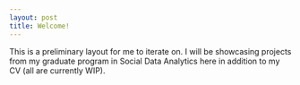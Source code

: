 ```yaml
---
layout: post
title: Welcome!
---
```


This is a preliminary layout for me to iterate on. I will be showcasing projects from my graduate program in Social Data Analytics here in addition to my CV (all are currently WIP). 
